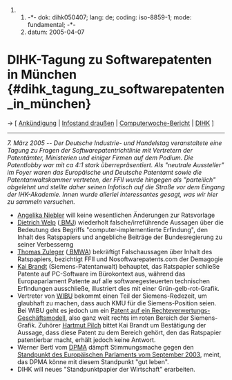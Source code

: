 1.  1.  -\*- dok: dihk050407; lang: de; coding: iso-8859-1; mode:
        fundamental; -\*-
    2.  datum: 2005-04-07

# DIHK-Tagung zu Softwarepatenten in München {#dihk_tagung_zu_softwarepatenten_in_münchen}

-\> \[ [ Ankündigung](Ihk050407De "wikilink") \| [Infostand
draußen](http://lists.ffii.org/pipermail/neues/2005-April/000523.html "wikilink")
\| [ Computerwoche-Bericht](Computerwoche050415De "wikilink") \| [
DIHK](SwpatdihkDe "wikilink") \]

------------------------------------------------------------------------

*7. März 2005 \-- Der Deutsche Industrie- und Handelstag veranstaltete
eine Tagung zu Fragen der Softwarepatentrichtlinie mit Vertretern der
Patentämter, Ministerien und einiger Firmen auf dem Podium. Die
Patentlobby war mit ca 4:1 stark überrepräsentiert. Als \"neutrale
Aussteller\" im Foyer waren das Europäische und Deutsche Patentamt sowie
die Patentanwaltskammer vertreten, der FFII wurde hingegen als
\"parteilich\" abgelehnt und stellte daher seinen Infotisch auf die
Straße vor dem Eingang der IHK-Akademie. Innen wurde allerlei
interessantes gesagt, was wir hier zu sammeln versuchen.*

-   [ Angelika Niebler](SwpatanieblerDe "wikilink") will keine
    wesentlichen Änderungen zur Ratsvorlage
-   [ Dietrich Welp](DietrichWelpDe "wikilink") ([
    BMJ](SwpatbmjDe "wikilink")) wiederholt falsche/irreführende
    Aussagen über die Bedeutung des Begriffs \"computer-implementierte
    Erfindung\", den Inhalt des Ratspapiers und angebliche Beiträge der
    Bundesregierung zu seiner Verbesserng
-   [ Thomas Zuleger](ThomasZulegerDe "wikilink") ([
    BMWA](SwpatbmwaDe "wikilink")) bekräftigt Falschaussagen über Inhalt
    des Ratspapiers, bezichtigt FFII und Nosoftwarepatents.com der
    Demagogie
-   [ Kai Brandt](KaiBrandtDe "wikilink") (Siemens-Patentanwalt)
    behauptet, das Ratspapier schließe Patente auf PC-Software im
    Bürokontext aus, während das Europaparlament Patente auf alle
    softwaregesteuerten technischen Erfindungen ausschließe, illustriert
    dies mit einer Grün-gelb-rot-Grafik.
-   Vertreter von [ WIBU](WibuDe "wikilink") bekommt einen Teil der
    Siemens-Redezeit, um glaubhaft zu machen, dass auch KMU für die
    Siemens-Position seien. Bei WIBU geht es jedoch um ein [Patent auf
    ein
    Rechteverwertungs-Geschäftsmodell](http://swpat.ffii.org/patents/txt/ep/1184/771/#clms "wikilink"),
    also ganz weit rechts im roten Bereich der Siemens-Grafik. Zuhörer [
    Hartmut Pilch](HartmutPilchDe "wikilink") bittet Kai Brandt um
    Bestätigung der Aussage, dass diese Patent zu dem Bereich gehört,
    den das Ratspapier patentierbar macht, erhält jedoch keine Antwort.
-   Werner Bertl vom [ DPMA](SwpatdpmaDe "wikilink") dämpft
    Stimmungsmache gegen den [ Standpunkt des Europäischen Parlaments
    vom September 2003](Europarl0309De "wikilink"), meint, das DPMA
    könne mit diesem Standpunkt \"gut leben\".
-   DIHK will neues \"Standpunktpapier der Wirtschaft\" erarbeiten.
